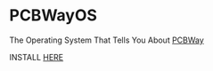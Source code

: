 # PCBWayOS
The Operating System That Tells You About [PCBWay](pcbway.com)


INSTALL [HERE](https://sites.google.com/view/pcbwayos/home)

